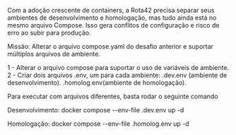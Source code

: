 Com a adoção crescente de containers, a Rota42 precisa separar seus ambientes de desenvolvimento e homologação, mas tudo ainda está no mesmo arquivo Compose. Isso gera conflitos de configuração e risco de erro ao subir para produção.

Missão: Alterar o arquivo compose.yaml do desafio anterior e suportar múltiplos arquivos de ambiente.

1 - Alterar o arquivo compose para suportar o uso de variáveis de ambiente.
2 - Criar dois arquivos .env, um para cada ambiente:
  .dev.env (ambiente de desenvolvimento).
  .homolog.env(ambiente de homologação).

Para executar com arquivos diferentes, basta rodar o seguinte comando

Desenvolvimento: docker compose --env-file .dev.env up -d

Homologação: docker compose --env-file .homolog.env up -d